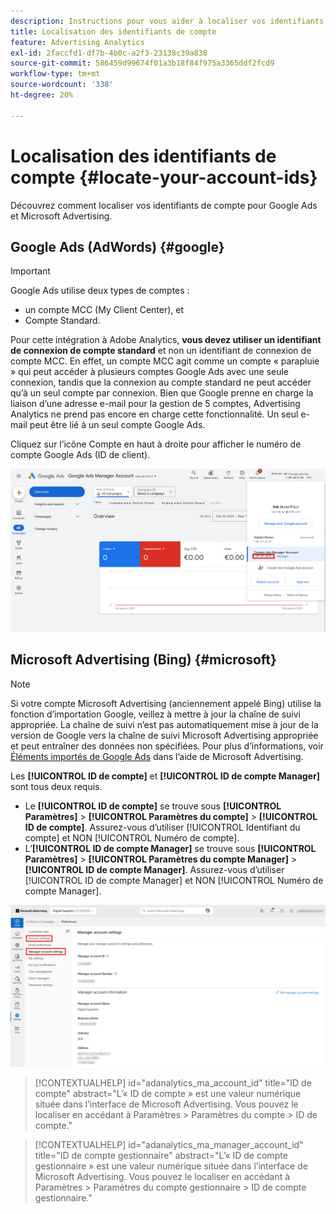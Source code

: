 ```yaml
---
description: Instructions pour vous aider à localiser vos identifiants de compte pour Google Ads et Microsoft Advertising.
title: Localisation des identifiants de compte
feature: Advertising Analytics
exl-id: 2faccfd1-df7b-4b0c-a2f3-23138c39a838
source-git-commit: 586459d99674f01a3b18f84f975a3365ddf2fcd9
workflow-type: tm+mt
source-wordcount: '338'
ht-degree: 20%

---
```


# Localisation des identifiants de compte {#locate-your-account-ids}

Découvrez comment localiser vos identifiants de compte pour Google Ads et Microsoft Advertising.

## Google Ads (AdWords) {#google}

>[!IMPORTANT]
>
>Google Ads utilise deux types de comptes :
>
>- un compte MCC (My Client Center), et
>- Compte Standard.
>
>Pour cette intégration à Adobe Analytics, **vous devez utiliser un identifiant de connexion de compte standard** et non un identifiant de connexion de compte MCC. En effet, un compte MCC agit comme un compte « parapluie » qui peut accéder à plusieurs comptes Google Ads avec une seule connexion, tandis que la connexion au compte standard ne peut accéder qu’à un seul compte par connexion. Bien que Google prenne en charge la liaison d’une adresse e-mail pour la gestion de 5 comptes, Advertising Analytics ne prend pas encore en charge cette fonctionnalité. Un seul e-mail peut être lié à un seul compte Google Ads.

Cliquez sur l’icône Compte en haut à droite pour afficher le numéro de compte Google Ads (ID de client).

![Compte Google Ads Manager](assets/google-account.png)

## Microsoft Advertising (Bing) {#microsoft}

>[!NOTE]
>
>Si votre compte Microsoft Advertising (anciennement appelé Bing) utilise la fonction d’importation Google, veillez à mettre à jour la chaîne de suivi appropriée. La chaîne de suivi n’est pas automatiquement mise à jour de la version de Google vers la chaîne de suivi Microsoft Advertising appropriée et peut entraîner des données non spécifiées. Pour plus d’informations, voir [Éléments importés de Google Ads](https://help.ads.microsoft.com/apex/index/3/fr/50851/) dans l’aide de Microsoft Advertising.

Les **[!UICONTROL ID de compte]** et **[!UICONTROL ID de compte Manager]** sont tous deux requis.

- Le **[!UICONTROL ID de compte]** se trouve sous **[!UICONTROL Paramètres]** > **[!UICONTROL Paramètres du compte]** > **[!UICONTROL ID de compte]**. Assurez-vous d’utiliser [!UICONTROL Identifiant du compte] et NON [!UICONTROL Numéro de compte].
- L’**[!UICONTROL ID de compte Manager]** se trouve sous **[!UICONTROL Paramètres]** > **[!UICONTROL Paramètres du compte Manager]** > **[!UICONTROL ID de compte Manager]**. Assurez-vous d’utiliser [!UICONTROL ID de compte Manager] et NON [!UICONTROL Numéro de compte Manager].

![Navigation Microsoft Advertising](assets/bing-id.png)

>[!CONTEXTUALHELP]
>id="adanalytics_ma_account_id"
>title="ID de compte"
>abstract="L’« ID de compte » est une valeur numérique située dans l’interface de Microsoft Advertising. Vous pouvez le localiser en accédant à Paramètres > Paramètres du compte > ID de compte."

>[!CONTEXTUALHELP]
>id="adanalytics_ma_manager_account_id"
>title="ID de compte gestionnaire"
>abstract="L’« ID de compte gestionnaire » est une valeur numérique située dans l’interface de Microsoft Advertising. Vous pouvez le localiser en accédant à Paramètres > Paramètres du compte gestionnaire > ID de compte gestionnaire."
